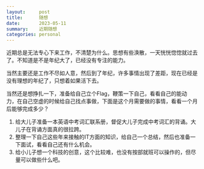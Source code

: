 ```yaml
---
layout:     post
title:      随想
date:       2023-05-11
summary:    近期随想
categories: personal
---
```

近期总是无法专心下来工作，不清楚为什么。思想有些涣散，一天恍恍惚惚就过去了。不知道是不是年纪大了，已经没有专注的能力。

当然主要还是工作不尽如人意，然后到了年纪，许多事情出现了差距，现在已经是没有理想的年纪了，只想着如果活下去。

当然还是想挣扎一下，准备给自己立个Flag，鞭策一下自己，看看自己的能动力，在自己空虚的时候给自己找点事做，下面是这个月需要做的事情，看看一个月后能够完成多少？
1. 给大儿子准备一本英语中考词汇联系册，督促大儿子完成中考词汇的背诵。大儿子在背诵方面真的很拉跨。
2. 整理一下自己这些年来接触的IT方面的知识，给自己一个总结，然后也准备一下面试，看看自己还有什么机会。
3. 给小儿子想一个科技的创意，这个比较难，也没有按部就班可以操作的，但尽量可以做些什么吧。
